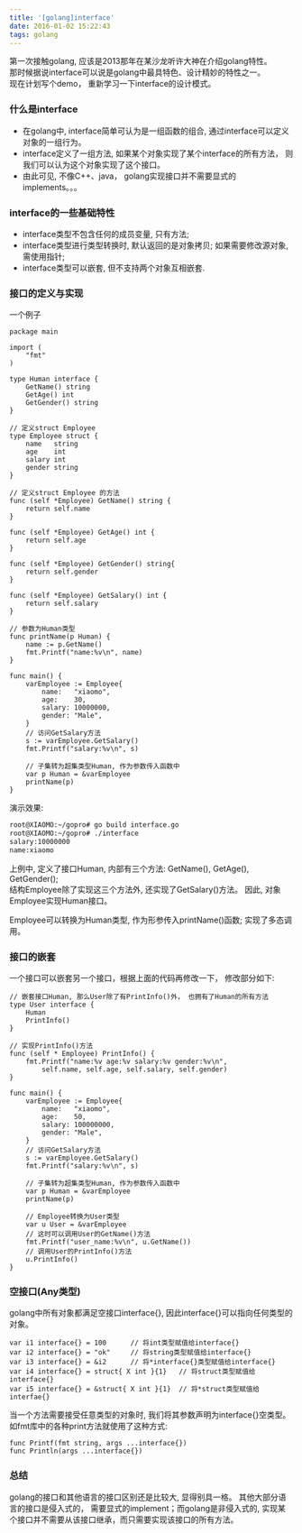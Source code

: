 ```yaml
---
title: '[golang]interface'
date: 2016-01-02 15:22:43
tags: golang
---
```



第一次接触golang, 应该是2013那年在某沙龙听许大神在介绍golang特性。<br>
那时候据说interface可以说是golang中最具特色、设计精妙的特性之一。<br>
现在计划写个demo， 重新学习一下interface的设计模式。

### 什么是interface
- 在golang中, interface简单可认为是一组函数的组合, 通过interface可以定义对象的一组行为。
- interface定义了一组方法, 如果某个对象实现了某个interface的所有方法， 则我们可以认为这个对象实现了这个接口。
- 由此可见, 不像C++、java， golang实现接口并不需要显式的implements。。。

<!--more-->

### interface的一些基础特性
- interface类型不包含任何的成员变量, 只有方法;
- interface类型进行类型转换时, 默认返回的是对象拷贝; 如果需要修改源对象, 需使用指针;
- interface类型可以嵌套, 但不支持两个对象互相嵌套.


### 接口的定义与实现
一个例子
```golang
package main

import (
    "fmt"
)

type Human interface {
    GetName() string
    GetAge() int
    GetGender() string
}

// 定义struct Employee
type Employee struct {
    name   string
    age    int
    salary int
    gender string
}

// 定义struct Employee 的方法
func (self *Employee) GetName() string {
    return self.name
}

func (self *Employee) GetAge() int {
    return self.age
}

func (self *Employee) GetGender() string{
    return self.gender
}

func (self *Employee) GetSalary() int {
    return self.salary
}

// 参数为Human类型
func printName(p Human) {
    name := p.GetName()
    fmt.Printf("name:%v\n", name)
}

func main() {
    varEmployee := Employee{
        name:   "xiaomo",
        age:    30,
        salary: 10000000,
        gender: "Male",
    }
    // 访问GetSalary方法
    s := varEmployee.GetSalary()
    fmt.Printf("salary:%v\n", s)

    // 子集转为超集类型Human, 作为参数传入函数中
    var p Human = &varEmployee
    printName(p)
}
```
演示效果:
```bash
root@XIAOMO:~/gopro# go build interface.go
root@XIAOMO:~/gopro# ./interface
salary:10000000
name:xiaomo
```
上例中, 定义了接口Human, 内部有三个方法: GetName(), GetAge(), GetGender(); <br>
结构Employee除了实现这三个方法外, 还实现了GetSalary()方法。 因此, 对象Employee实现Human接口。

Employee可以转换为Human类型, 作为形参传入printName()函数; 实现了多态调用。

### 接口的嵌套
一个接口可以嵌套另一个接口，根据上面的代码再修改一下， 修改部分如下:
```golang
// 嵌套接口Human, 那么User除了有PrintInfo()外， 也拥有了Human的所有方法
type User interface {
    Human
    PrintInfo()
}

// 实现PrintInfo()方法
func (self * Employee) PrintInfo() {
    fmt.Printf("name:%v age:%v salary:%v gender:%v\n",
        self.name, self.age, self.salary, self.gender)
}

func main() {
    varEmployee := Employee{
        name:   "xiaomo",
        age:    50,
        salary: 100000000,
        gender: "Male",
    }
    // 访问GetSalary方法
    s := varEmployee.GetSalary()
    fmt.Printf("salary:%v\n", s)

    // 子集转为超集类型Human, 作为参数传入函数中
    var p Human = &varEmployee
    printName(p)

    // Employee转换为User类型
    var u User = &varEmployee
    // 这时可以调用User的GetName()方法
    fmt.Printf("user_name:%v\n", u.GetName())
    // 调用User的PrintInfo()方法
    u.PrintInfo()
}
```
### 空接口(Any类型)
golang中所有对象都满足空接口interface{}, 因此interface{}可以指向任何类型的对象。

```golang
var i1 interface{} = 100      // 将int类型赋值给interface{}
var i2 interface{} = "ok"     // 将string类型赋值给interface{}
var i3 interface{} = &i2      // 将*interface{}类型赋值给interface{}
var i4 interface{} = struct{ X int }{1}   // 将struct类型赋值给interface{}
var i5 interface{} = &struct{ X int }{1}  // 将*struct类型赋值给interfae{}
```
当一个方法需要接受任意类型的对象时, 我们将其参数声明为interface{}空类型。如fmt库中的各种print方法就使用了这种方式:
```golang
func Printf(fmt string, args ...interface{})
func Println(args ...interface{})
```

### 总结
golang的接口和其他语言的接口区别还是比较大, 显得别具一格。
其他大部分语言的接口是侵入式的， 需要显式的implement；而golang是非侵入式的, 实现某个接口并不需要从该接口继承，而只需要实现该接口的所有方法。
